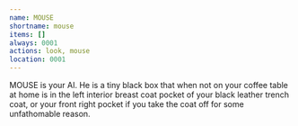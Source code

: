 ```yaml
---
name: MOUSE
shortname: mouse
items: []
always: 0001
actions: look, mouse
location: 0001
---
```

MOUSE is your AI.  He is a tiny black box that when not on your coffee table at home is in the left interior breast coat pocket of your black leather trench coat, or your front right pocket if you take the coat off for some unfathomable reason.
